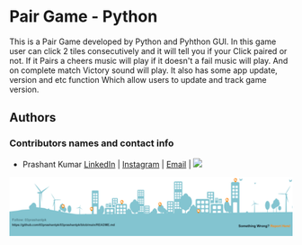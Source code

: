 # Pair Game - Python

This is a Pair Game developed by Python and Pyhthon GUI. In this game user can click 2 tiles consecutively and it will tell you if your
Click paired or not. If it Pairs a cheers music will play if it doesn't a fail music will play. And on complete match Victory sound will play.
It also has some app update, version and etc function Which allow users to update and track game version. 


## Authors

### Contributors names and contact info

-   Prashant Kumar [LinkedIn](https://www.linkedin.com/in/03prashantpk/) | [Instagram](https://instagram.com/prashantpkumar) | [Email](https://tinyurl.com/mailPK) | ![](https://komarev.com/ghpvc/?username=03prashantpk&color=red)<br>


<a href="https://www.linkedin.com/in/03prashantpk/">

![](https://github.com/03prashantpk/03prashantpk/blob/main/assets/footer2.png)

</a>
